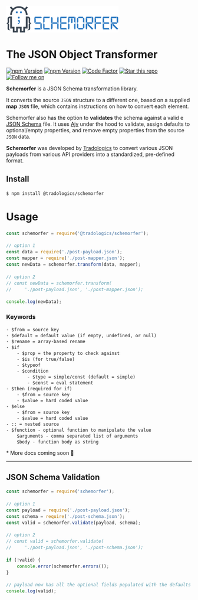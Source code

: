 <img src="https://github.com/tradologics/schemorfer/blob/main/assets/logo.png?raw=true" height="72">

# The JSON Object Transformer

<a href="https://tradologics.com/opensource"><img alt="npm Version" src="https://img.shields.io/badge/By-Tradologics-7269a6"></a>
<a href="https://www.npmjs.com/package/@tradologics/schemorfer"><img alt="npm Version" src="https://badge.fury.io/js/%40tradologics%2Fschemorfer.svg"></a>
<a href="https://www.codefactor.io/repository/github/tradologics/schemorfer"><img alt="Code Factor" src="https://www.codefactor.io/repository/github/tradologics/schemorfer/badge"></a>
<a href="https://github.com/tradologics/schemorfer"><img alt="Star this repo" src="https://img.shields.io/github/stars/tradologics/schemorfer.svg?style=social&label=Star&maxAge=60"></a>
<a href="https://twitter.com/aroussi"><img alt="Follow me on" src="https://img.shields.io/twitter/follow/tradologics.svg?style=social&label=Follow&maxAge=60"></a>


**Schemorfer** is a JSON Schema transformation library.

It converts the source `JSON` structure to a different one, based on a supplied **map** `JSON` file, which contains instructions on how to convert each element.

Schemorfer also has the option to **validates** the schema against a valid e [JSON Schema](https://json-schema.org/understanding-json-schema/index.html) file. It uses [Ajv](https://github.com/ajv-validator/ajv) under the hood to validate, assign defaults to optional/empty properties, and remove empty properties from the source `JSON` data.

**Schemorfer** was developed by [Tradologics](https://tradologics.com) to convert various JSON payloads from various API providers into a standardized, pre-defined format.

## Install

```
$ npm install @tradologics/schemorfer
```

# Usage

```javascript
const schemorfer = require('@tradologics/schemorfer');

// option 1
const data = require('./post-payload.json');
const mapper = require('./post-mapper.json');
const newData = schemorfer.transform(data, mapper);

// option 2
// const newData = schemorfer.transform(
//     './post-payload.json', './post-mapper.json');

console.log(newData);
```


### Keywords

```
- $from = source key
- $default = default value (if empty, undefined, or null)
- $rename = array-based rename
- $if
    - $prop = the property to check against
    - $is (for true/false)
    - $typeof
    - $condition
        - $type = simple/const (default = simple)
        - $const = eval statement
- $then (required for if)
    - $from = source key
    - $value = hard coded value
- $else
    - $from = source key
    - $value = hard coded value
- :: = nested source
- $function - optional function to manipulate the value
    $arguments - comma separated list of arguments
    $body - function body as string
```

\* More docs coming soon 🙂

---

## JSON Schema Validation

```javascript
const schemorfer = require('schemorfer');

// option 1
const payload = require('./post-payload.json');
const schema = require('./post-schema.json');
const valid = schemorfer.validate(payload, schema);

// option 2
// const valid = schemorfer.validate(
//     './post-payload.json', './post-schema.json');

if (!valid) {
    console.error(schemorfer.errors());
}

// payload now has all the optional fields populated with the defaults
console.log(valid);
```

